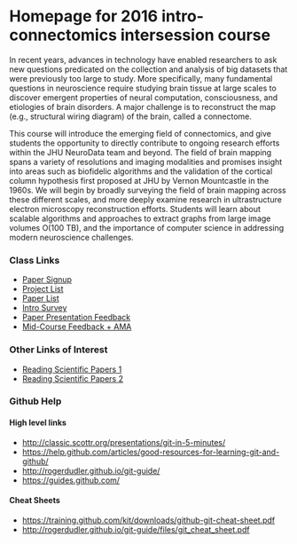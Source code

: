 # Homepage for 2016 intro-connectomics intersession course

In recent years, advances in technology have enabled researchers to ask new questions predicated on the collection and analysis of big datasets that were previously too large to study. More specifically, many fundamental questions in neuroscience require studying brain tissue at large scales to discover emergent properties of neural computation, consciousness, and etiologies of brain disorders. A major challenge is to reconstruct the map (e.g., structural wiring diagram) of the brain, called a connectome.

This course will introduce the emerging field of connectomics, and give students the opportunity to directly contribute to ongoing research efforts within the JHU NeuroData team and beyond. The field of brain mapping spans a variety of resolutions and imaging modalities and promises insight into areas such as biofidelic algorithms and the validation of the cortical column hypothesis first proposed at JHU by Vernon Mountcastle in the 1960s. We will begin by broadly surveying the field of brain mapping across these different scales, and more deeply examine research in ultrastructure electron microscopy reconstruction efforts. Students will learn about scalable algorithms and approaches to extract graphs from large image volumes O(100 TB), and the importance of computer science in addressing modern neuroscience challenges.


### Class Links
- [Paper Signup](.//paper_signup.md)
- [Project List](.//project_signup.md)
- [Paper List](https://www.mendeley.com/groups/6030451/2015-connectomics-papers/papers/)
- [Intro Survey](http://goo.gl/forms/7KuR88DWqo)
- [Paper Presentation Feedback](http://goo.gl/forms/DoW7iariWN)
- [Mid-Course Feedback + AMA](http://goo.gl/forms/Dxk9FvGZTm)

### Other Links of Interest
- [Reading Scientific Papers 1](http://web.stanford.edu/~siegelr/readingsci.htm)
- [Reading Scientific Papers 2](http://www.owlnet.rice.edu/~cainproj/courses/HowToReadSciArticle.pdf)

### Github Help

#### High level links
- http://classic.scottr.org/presentations/git-in-5-minutes/
- https://help.github.com/articles/good-resources-for-learning-git-and-github/
- http://rogerdudler.github.io/git-guide/
- https://guides.github.com/

#### Cheat Sheets
- https://training.github.com/kit/downloads/github-git-cheat-sheet.pdf
- http://rogerdudler.github.io/git-guide/files/git_cheat_sheet.pdf
